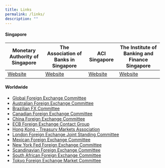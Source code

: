 ```yaml
---
title: Links
permalink: /links/
description: ""
---
```

#### Singapore


|  Monetary Authority of Singapore | The Association of Banks in Singapore | ACI Singapore | The Institute of Banking and Finance Singapore |
| -------- | -------- | -------- | -------- |
| [Website](http://www.mas.gov.sg/)     | [Website](http://www.abs.org.sg/)     | [Website](http://www.acisin.com/)     |  [Website](http://www.ibf.org.sg/) |



#### Worldwide

*   [Global Foreign Exchange Committee](https://www.globalfxc.org/)
*   [Australian Foreign Exchange Committee](http://afxc.rba.gov.au/)
*   [Brazilian FX Committee](https://www.bcb.gov.br/en/#!/c/brfxc/)
*   [Canadian Foreign Exchange Committee](http://www.cfec.ca/)
*   [China Foreign Exchange Committee](http://www.chinamoney.com.cn/english/cfxcovs/)
*   [ECB Foreign Exchange Contact Group](https://www.ecb.europa.eu/paym/groups/fxcg/html/index.en.html)
*   [Hong Kong - Treasury Markets Association](https://www.tma.org.hk/)
*   [London Foreign Exchange Joint Standing Committee](https://www.bankofengland.co.uk/markets/london-foreign-exchange-joint-standing-committee)
*   [Mexican Foreign Exchange Committee](http://cmcm.banxico.org.mx/indexEn.html)
*   [New York Fed Foreign Exchange Committee](https://www.newyorkfed.org/fxc/index.html)
*   [Scandinavian Foreign Exchange Committee](https://www.riksbank.se/en-gb/about-the-riksbank/international-work/scandinavian-foreign-exchange-committee/)
*   [South African Foreign Exchange Committee](http://www.resbank.co.za/Markets/South_African_Foreign_Exchange_Committee/Pages/default.aspx)
*   [Tokyo Foreign Exchange Market Committee](http://www.fxcomtky.com/index_e.html)